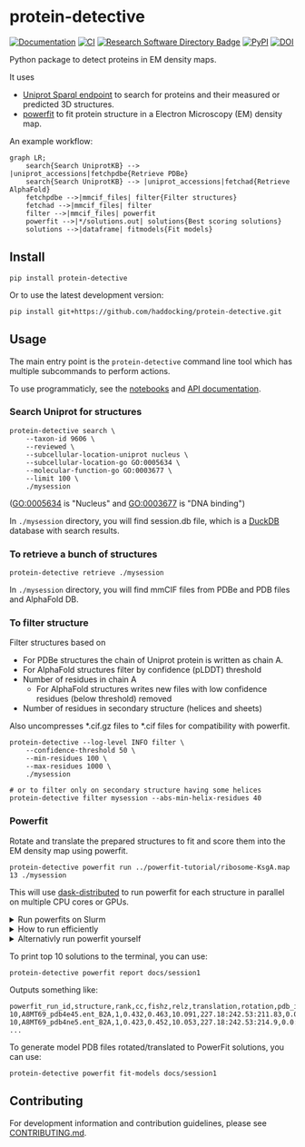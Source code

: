 # protein-detective

[![Documentation](https://img.shields.io/badge/Documentation-bonvinlab.org-blue?style=flat-square&logo=gitbook)](https://www.bonvinlab.org/protein-detective/)
[![CI](https://github.com/haddocking/protein-detective/actions/workflows/ci.yml/badge.svg)](https://github.com/haddocking/protein-detective/actions/workflows/ci.yml)
[![Research Software Directory Badge](https://img.shields.io/badge/rsd-00a3e3.svg)](https://www.research-software.nl/software/protein-detective)
[![PyPI](https://img.shields.io/pypi/v/protein-detective)](https://pypi.org/project/protein-detective/)
[![DOI](https://zenodo.org/badge/DOI/10.5281/zenodo.15632658.svg)](https://doi.org/10.5281/zenodo.15632658)

Python package to detect proteins in EM density maps.

It uses

- [Uniprot Sparql endpoint](https://sparql.uniprot.org/) to search for proteins and their measured or predicted 3D structures.
- [powerfit](https://pypi.org/project/powerfit-em/) to fit protein structure in a Electron Microscopy (EM) density map.

An example workflow:

```mermaid
graph LR;
    search{Search UniprotKB} --> |uniprot_accessions|fetchpdbe{Retrieve PDBe}
    search{Search UniprotKB} --> |uniprot_accessions|fetchad{Retrieve AlphaFold}
    fetchpdbe -->|mmcif_files| filter{Filter structures}
    fetchad -->|mmcif_files| filter
    filter -->|mmcif_files| powerfit
    powerfit -->|*/solutions.out| solutions{Best scoring solutions}
    solutions -->|dataframe| fitmodels{Fit models}
```

## Install

```shell
pip install protein-detective
```

Or to use the latest development version:
```
pip install git+https://github.com/haddocking/protein-detective.git
```

## Usage

The main entry point is the `protein-detective` command line tool which has multiple subcommands to perform actions.


To use programmaticly, see the [notebooks](docs/notebooks) and [API documentation](https://www.bonvinlab.org/protein-detective/autoapi/summary/).

### Search Uniprot for structures

```shell
protein-detective search \
    --taxon-id 9606 \
    --reviewed \
    --subcellular-location-uniprot nucleus \
    --subcellular-location-go GO:0005634 \
    --molecular-function-go GO:0003677 \
    --limit 100 \
    ./mysession
```
([GO:0005634](https://www.ebi.ac.uk/QuickGO/term/GO:0005634) is "Nucleus" and [GO:0003677](https://www.ebi.ac.uk/QuickGO/term/GO:0003677) is  "DNA binding")

In `./mysession` directory, you will find session.db file, which is a [DuckDB](https://duckdb.org/) database with search results.

### To retrieve a bunch of structures

```shell
protein-detective retrieve ./mysession
```

In `./mysession` directory, you will find mmCIF files from PDBe and PDB files and AlphaFold DB.

### To filter structure

Filter structures based on
                         
- For PDBe structures the chain of Uniprot protein is written as chain A.
- For AlphaFold structures filter by confidence (pLDDT) threshold
- Number of residues in chain A
  - For AlphaFold structures writes new files with low confidence residues (below threshold) removed
- Number of residues in secondary structure (helices and sheets)

Also uncompresses *.cif.gz files to *.cif files for compatibility with powerfit.

```shell
protein-detective --log-level INFO filter \
    --confidence-threshold 50 \
    --min-residues 100 \
    --max-residues 1000 \
    ./mysession

# or to filter only on secondary structure having some helices
protein-detective filter mysession --abs-min-helix-residues 40
```

### Powerfit

Rotate and translate the prepared structures to fit and score them into the EM density map using powerfit.

```shell
protein-detective powerfit run ../powerfit-tutorial/ribosome-KsgA.map 13 ./mysession
```

This will use [dask-distributed](https://distributed.dask.org/en/latest/) to run powerfit for each structure in parallel on multiple CPU cores or GPUs.

<details>

<summary>Run powerfits on Slurm</summary>

You can use [dask-jobqueue](https://jobqueue.dask.org/en/latest/) to run the powerfits
on a Slurm deployment on multiple machines on a shared filesystem.

In one terminal start the Dask cluster with

```shell
pip install dask-jobqueue
python3
```

```python
from dask_jobqueue import SLURMCluster

cluster = SLURMCluster(cores=8,
                       processes=4,
                       memory="16GB",
                       queue="normal")
print(cluster.scheduler_address)
# Prints something like: 'tcp://192.168.1.1:34059'
# Keep this Python process running until powerfits are done
```

In second terminal, run the powerfits on Dask cluster with

```shell
protein-detective powerfit run ../powerfit-tutorial/ribosome-KsgA.map 13 docs/session1 --scheduler-address tcp://192.168.1.1:34059
```

</details>

<details>
<summary>How to run efficiently</summary>

Powerfit is quickest on GPU, but can also run on CPU.

To run powerfits on a GPU you can use the `--gpu <workers_per_gpu>`.
The value of `workers_per_gpu` should be high enough so the GPU is fully utilized.
You can start with 1 (the default) and monitor the GPU usage with `nvtop` if you see that the GPU is not 100% loaded, you can increase the number until there are no more valleys in the GPU usage graph.

If you have multiple GPUs, then `--gpu 2` will run powerfits on all GPUs and run 2 powerfits concurrently on each GPU.

If you do not use `--gpu` flag, then powerfit will run on CPU.
By default each powerfit will use 1 CPU core and run multiple powerfits in parallel
according to the number of physical CPU cores available on the machine (so excluding hyperthreaded cores).

You can set the `--nproc <int>` so each powerfit will use that many CPU cores.
This is useful if you have more CPU cores available then there are structures to fit.
If the number of structure to fit is greater than available CPU cores then using the default (1 core per powerfit) is recommended.

</details>

<details>

<summary>Alternativly run powerfit yourself</summary>

You can use the `protein-detective powerfit commands` to print the commands.

The commands can then be run in whatever way you prefer, like sequentially, with [GNU parallel](https://www.gnu.org/software/parallel/),
or as a [Slurm array job](https://slurm.schedmd.com/job_array.html).

For example to run with parallel and 4 slots:

```shell
protein-detective powerfit commands ../powerfit-tutorial/ribosome-KsgA.map 13 docs/session1 > commands.txt
parallel --jobs 4 < commands.txt
```

</details>

To print top 10 solutions to the terminal, you can use:

```shell
protein-detective powerfit report docs/session1
```

Outputs something like:

```
powerfit_run_id,structure,rank,cc,fishz,relz,translation,rotation,pdb_id,pdb_file,uniprot_acc
10,A8MT69_pdb4e45.ent_B2A,1,0.432,0.463,10.091,227.18:242.53:211.83,0.0:1.0:1.0:0.0:0.0:1.0:1.0:0.0:0.0,4E45,docs/session1/single_chain/A8MT69_pdb4e45.ent_B2A.pdb,A8MT69
10,A8MT69_pdb4ne5.ent_B2A,1,0.423,0.452,10.053,227.18:242.53:214.9,0.0:-0.0:-0.0:-0.604:0.797:0.0:0.797:0.604:0.0,4NE5,docs/session1/single_chain/A8MT69_pdb4ne5.ent_B2A.pdb,A8MT69
...
```

To generate model PDB files rotated/translated to PowerFit solutions, you can use:

```shell
protein-detective powerfit fit-models docs/session1
```

## Contributing

For development information and contribution guidelines, please see [CONTRIBUTING.md](CONTRIBUTING.md).

